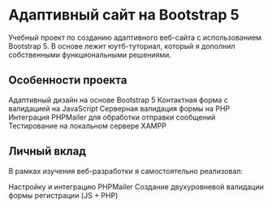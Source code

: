 # Адаптивный сайт на Bootstrap 5
Учебный проект по созданию адаптивного веб-сайта с использованием Bootstrap 5. В основе лежит юутб-туториал, который я дополнил собственными функциональными решениями.

## Особенности проекта
Адаптивный дизайн на основе Bootstrap 5
Контактная форма с валидацией на JavaScript
Серверная валидация формы на PHP
Интеграция PHPMailer для обработки отправки сообщений
Тестирование на локальном сервере XAMPP

## Личный вклад
В рамках изучения веб-разработки я самостоятельно реализовал:

Настройку и интеграцию PHPMailer
Создание двухуровневой валидации формы регистрации (JS + PHP)
